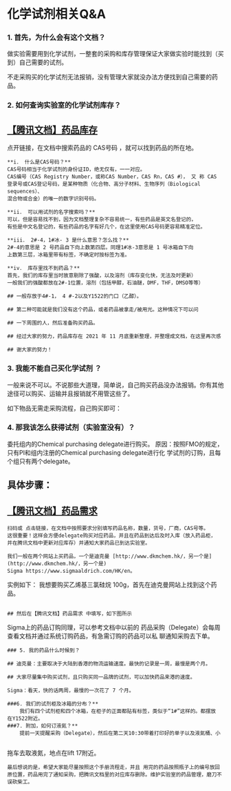 # 化学试剂相关Q&A

### 1. 首先，为什么会有这个文档？

做实验需要用到化学试剂，一整套的采购和库存管理保证大家做实验时能找到（买到）自己需要的试剂。

不走采购买的化学试剂无法报销，没有管理大家就没办法方便找到自己需要的药品。

### 2. 如何查询实验室的化学试剂库存？

## [【腾讯文档】药品库存](https://docs.qq.com/sheet/DQ25ybEZhem1LWlZ)


点开链接，在文档中搜索药品的 CAS号码 ，就可以找到药品的所在地。
```
**i． 什么是CAS号码？**
CAS号码相当于化学试剂的身份证ID，绝无仅有，一一对应。
CAS编号（CAS Registry Number，或称CAS Number，CAS Rn，CAS #）， 又 称 CAS
登录号或CAS登记号码，是某种物质（化合物、高分子材料、生物序列（Biological sequences）、
混合物或合金）的唯一的数字识别号码。

**ii． 可以用试剂的名字搜索吗？**
可以，但是容易找不到，因为文档整理复杂不容易统一，有些药品是英文名登记的，
有些是中文名登记的，有些药品的名字有好几个，在这里使用CAS号码更容易精准定位。

**iii． 2#-4，1#冰- 3 是什么意思？怎么找？**
2#-4的意思是 2 号药品自下向上数第四层。同理1#冰-3意思是 1 号冰箱自下向
上数第三层，冰箱里带有标签，不确定时按标签为准。

**iv． 库存里找不到药品？**
首先，我们的库存里当时故意剔除了强酸，以及溶剂（库存变化快，无法及时更新）
一般我们的强酸都放在2#-1位置，溶剂（包括甲醇，石油醚，DMF，THF，DMSO等等）

## 一般存放于4#-1， 4 #-2以及Y1522的门口（乙醇）。

## 第二种可能就是我们没有这个药品，或者药品被拿走/被用光。这种情况下可以问

## 一下周围的人，然后准备购买药品。

## 经过大家的努力，药品库存在 2021 年 11 月底重新整理，并整理成文档，在这里再次感

## 谢大家的努力！
```

### 3. 我能不能自己买化学试剂 ？

一般来说不可以。不说那些大道理，简单说，自己购买药品没办法报销。你有其他途径可以购买、运输并且报销就不用管这些了。

如下物品无需走采购流程，自己购买即可：



### 4. 那我该怎么获得试剂（实验室没有）？

委托组内的Chemical purchasing delegate进行购买。
原因：按照FMO的规定，只有PI和组内注册的Chemical purchasing delegate进行化
学试剂的订购，且每个组只有两个delegate。


## 具体步骤：


## [【腾讯文档】药品需求](https://docs.qq.com/sheet/DQ01VTnhyb3RtT3Bi)

```
扫码或 点击链接，在文档中按照要求分别填写药品名称，数量，货号，厂商，CAS号等。
这很重要！这样会方便delegate购买对应药品，并且在药品到达后及时入库（放入药品柜，
并在腾讯文档中更新对应库存）并通知大家药品已到达实验室。

我们一般在两个网站上买药品，一个是迪克曼 [http://www.dkmchem.hk/，另一个是](http://www.dkmchem.hk/，另一个是)
Sigma https://www.sigmaaldrich.com/HK/en。

```
实例如下：
我想要购买乙烯基三氯硅烷 100g，首先在迪克曼网站上找到这个药品。
```

## 然后在【腾讯文档】药品需求 中填写，如下图所示

```
Sigma上的药品订购同理，可以参考文档中以前的
药品采购（Delegate）会每周查看文档并通过系统订购药品，有急需订购的药品可以私
聊通知采购去下单。
```
### 5. 我的药品什么时候到？

## 迪克曼：主要取决于大陆到香港的物流运输速度。最快的记录是一周，最慢是两个月。

## 大家尽量集中购买试剂，且只购买同一品牌的试剂，可以加快药品来港的速度。

Sigma：看天，快的话两周，最慢的一次花了 7 个月。

###6. 我们的试剂柜及冰箱的分布？**
    我们有四个试剂柜和四个冰箱，在柜子的正面都贴有标签，类似于“1#”这样的。都摆放
在Y1522附近。
###7. 附加，如何订液氮？**
    提前一天提醒采购（Delegate），然后在第二天10:30带着打印好的单子以及液氮桶、小


```
拖车去取液氮，地点在lift 17附近。
```
最后想说的是，希望大家能尽量按照这个手册流程走，并且 用完的药品按照瓶子上的编号放回原位置，药品用完了通知采购，把腾讯文档里的对应库存删除。维护实验室的药品管理，磨刀不误砍柴工。


